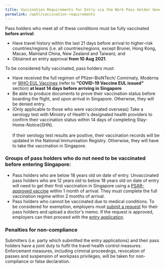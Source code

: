 ```yaml
---
title: Vaccination Requirements for Entry via the Work Pass Holder General Lane
permalink: /wphl/vaccination-requirements
---
```

Pass holders who meet all of these conditions must be fully vaccinated <b>before arrival</b>: 
- Have travel history within the last 21 days before arrival to higher-risk countries/regions (i.e. all countries/regions, except Brunei, Hong Kong, Macao, Mainland China, New Zealand and Taiwan); and 
- Obtained an entry approval <b>from 10 Aug 2021</b>. 

To be considered fully vaccinated, pass holders must: 
- Have received the full regimen of Pfizer-BioNTech/ Comirnaty, Moderna or <a href="https://extranet.who.int/pqweb/vaccines/covid-19-vaccines">WHO EUL Vaccines</a> (refer to <b>"COVID-19 Vaccine EUL issued"</b> section) <b>at least 14 days before arriving in Singapore</b>
- Be able to produce documents to prove their vaccination status before boarding the flight, and upon arrival in Singapore. Otherwise, they will be denied entry. 
- (Only applicable to those who were vaccinated overseas) Take a serology test with Ministry of Health's designated health providers to confirm their vaccination status within 14 days of completing Stay-Home-Notice(SHN). <br/><br/>
If their serology test results are positive, their vaccination records will be updated in the National Immunisation Registry. Otherwise, they will have to take the vaccination in Singapore.

### Groups of pass holders who do not need to be vaccinated before entering Singapore: 

- Pass holders who are below 18 years old on date of entry. Unvaccinated pass holders who are 12 years old to below 18 years old on date of entry will need to get their first vaccination in Singapore using a [PSAR-approved vaccine](https://www.hsa.gov.sg/hsa-psar) within 1 month of arrival. They must complete the full vaccination regime within 2 months of arrival. 
- Pass holders who cannot be vaccinated due to medical conditions. To be considered for exemption, employers must [submit a request](https://www.mom.gov.sg/exempt-vaccination) for their pass holders and upload a doctor's memo. If the request is approved, employers can then proceed with the [entry application](https://go.gov.sg/wphl-requirements).

### Penalties for non-compliance

Submitters (i.e. party which submitted the entry applications) and their pass holders have a joint duty to fulfil the travel health control measures. Enforcement measures, including criminal proceedngs, revocation of passes and suspension of workpass privileges, will be taken for non-compliance or false declaration.